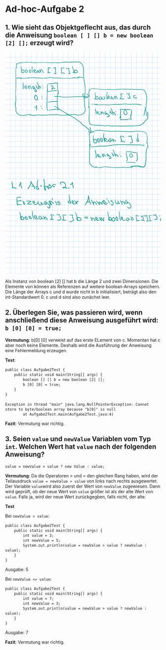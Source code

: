 # Ad-hoc-Aufgabe 2

## 1. Wie sieht das Objektgeflecht aus, das durch die Anweisung `boolean [ ] [] b = new boolean [2] [];` erzeugt wird?

![Objektgeflecht](image.png)

Als Instanz von boolean [2] [] hat b die Länge 2 und zwei Dimensionen. Die Elemente von können als Referenzen auf weitere boolean-Arrays speichern. Die Länge der Arrays c und d wurde nicht in b initialisiert, beträgt also den int-Standardwert 0. c und d sind also zunächst leer.

## 2. Überlegen Sie, was passieren wird, wenn anschließend diese Anweisung ausgeführt wird: `b [0] [0] = true;`

**Vermutung**: b[0] [0] verweist auf das erste ELement von c. Momentan hat c aber noch keine Elemente. Deshalb wird die Ausführung der Anweisung eine Fehlermeldung erzeugen.

**Test**:

```
public class Aufgabe2Test {
    public static void main(String[] args) {
        boolean [] [] b = new boolean [2] [];
        b [0] [0] = true;
    }
}

Exception in thread "main" java.lang.NullPointerException: Cannot store to byte/boolean array because "b[0]" is null
        at Aufgabe2Test.main(Aufgabe2Test.java:4)
```

**Fazit**: Vermutung war richtig.

## 3. Seien `value` und `newValue` Variablen vom Typ `int`. Welchen Wert hat `value` nach der folgenden Anweisung?

`value = newValue > value ? new Value : value;`

**Vermutung**: Da die Operatoren > und = den gleichen Rang haben, wird der Teilausdruck `value = newValue > value` von links nach rechts ausgewertet. Der Variable `value`wird also zuerst der Wert von `newValue` zugewiesen. Dann wird geprüft, ob der neue Wert von `value` größer ist als der alte Wert von `value`. Falls ja, wird der neue Wert zurückgegben, falls nicht, der alte.

**Test**

Bei `newValue > value`:

```
public class Aufgabe2Test {
    public static void main(String[] args) {
        int value = 3;
        int newValue = 5;
        System.out.println(value = newValue > value ? newValue : value);
    }
}
```

Ausgabe: 5

Bei `newValue <= value`:

```
public class Aufgabe2Test {
    public static void main(String[] args) {
        int value = 7;
        int newValue = 3;
        System.out.println(value = newValue > value ? newValue : value);
    }
}
```

Ausgabe: 7

**Fazit**: Vermutung war richtig.
